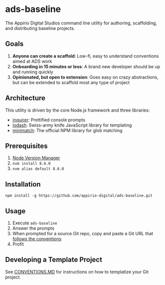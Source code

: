 # ads-baseline

The Appirio Digital Studios command line utility for authoring, scaffolding, and distributing baseline projects.

## Goals

1. **Anyone can create a scaffold**: Low-fi, easy to understand conventions aimed at ADS work
1. **Onboarding in 15 minutes or less**: A brand new developer should be up and running quickly
1. **Opinionated, but open to extension**: Goes easy on crazy abstractions, but can be extended to scaffold most any type of project

## Architecture

This utility is driven by the core Node.js framework and three libraries:

* [inquirer](https://www.npmjs.com/package/inquirer): Prettified console prompts
* [lodash](https://www.npmjs.com/package/lodash): Swiss-army knife JavaScript library for templating
* [minimatch](https://www.npmjs.com/package/minimatch): The official NPM library for glob matching

## Prerequisites

1. [Node Version Manager](https://github.com/creationix/nvm)
1. `nvm install 8.6.0`
1. `nvm alias default 8.6.0`

## Installation

`npm install -g https://github.com/appirio-digital/ads-baseline.git`

## Usage

1. Execute `ads-baseline`
1. Answer the prompts
1. When prompted for a source Git repo, copy and paste a Git URL that [follows the conventions](https://github.com/appirio-digital/ads-baseline/blob/master/CONVENTIONS.md)
1. Profit

## Developing a Template Project

See [CONVENTIONS.MD](https://github.com/appirio-digital/ads-baseline/blob/master/CONVENTIONS.md) for instructions on how to templatize your Git project.
